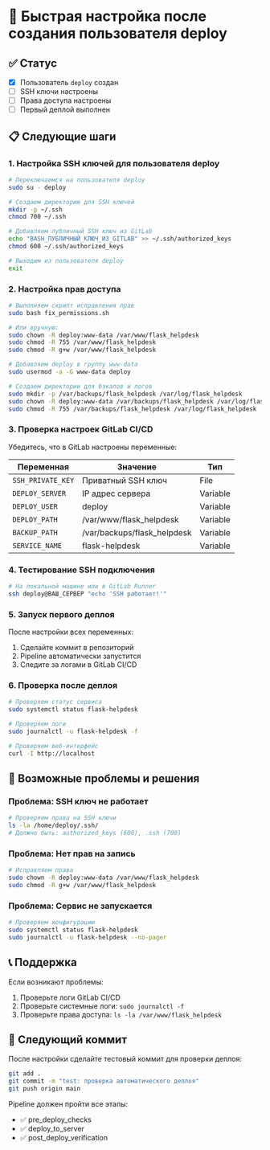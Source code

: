 # 🚀 Быстрая настройка после создания пользователя deploy

## ✅ Статус
- [x] Пользователь `deploy` создан
- [ ] SSH ключи настроены
- [ ] Права доступа настроены
- [ ] Первый деплой выполнен

## 📋 Следующие шаги

### 1. Настройка SSH ключей для пользователя deploy

```bash
# Переключаемся на пользователя deploy
sudo su - deploy

# Создаем директорию для SSH ключей
mkdir -p ~/.ssh
chmod 700 ~/.ssh

# Добавляем публичный SSH ключ из GitLab
echo "ВАSH_ПУБЛИЧНЫЙ_КЛЮЧ_ИЗ_GITLAB" >> ~/.ssh/authorized_keys
chmod 600 ~/.ssh/authorized_keys

# Выходим из пользователя deploy
exit
```

### 2. Настройка прав доступа

```bash
# Выполняем скрипт исправления прав
sudo bash fix_permissions.sh

# Или вручную:
sudo chown -R deploy:www-data /var/www/flask_helpdesk
sudo chmod -R 755 /var/www/flask_helpdesk
sudo chmod -R g+w /var/www/flask_helpdesk

# Добавляем deploy в группу www-data
sudo usermod -a -G www-data deploy

# Создаем директории для бэкапов и логов
sudo mkdir -p /var/backups/flask_helpdesk /var/log/flask_helpdesk
sudo chown -R deploy:www-data /var/backups/flask_helpdesk /var/log/flask_helpdesk
sudo chmod -R 755 /var/backups/flask_helpdesk /var/log/flask_helpdesk
```

### 3. Проверка настроек GitLab CI/CD

Убедитесь, что в GitLab настроены переменные:

| Переменная | Значение | Тип |
|------------|----------|-----|
| `SSH_PRIVATE_KEY` | Приватный SSH ключ | File |
| `DEPLOY_SERVER` | IP адрес сервера | Variable |
| `DEPLOY_USER` | deploy | Variable |
| `DEPLOY_PATH` | /var/www/flask_helpdesk | Variable |
| `BACKUP_PATH` | /var/backups/flask_helpdesk | Variable |
| `SERVICE_NAME` | flask-helpdesk | Variable |

### 4. Тестирование SSH подключения

```bash
# На локальной машине или в GitLab Runner
ssh deploy@ВАШ_СЕРВЕР "echo 'SSH работает!'"
```

### 5. Запуск первого деплоя

После настройки всех переменных:

1. Сделайте коммит в репозиторий
2. Pipeline автоматически запустится
3. Следите за логами в GitLab CI/CD

### 6. Проверка после деплоя

```bash
# Проверяем статус сервиса
sudo systemctl status flask-helpdesk

# Проверяем логи
sudo journalctl -u flask-helpdesk -f

# Проверяем веб-интерфейс
curl -I http://localhost
```

## 🔧 Возможные проблемы и решения

### Проблема: SSH ключ не работает
```bash
# Проверяем права на SSH ключи
ls -la /home/deploy/.ssh/
# Должно быть: authorized_keys (600), .ssh (700)
```

### Проблема: Нет прав на запись
```bash
# Исправляем права
sudo chown -R deploy:www-data /var/www/flask_helpdesk
sudo chmod -R g+w /var/www/flask_helpdesk
```

### Проблема: Сервис не запускается
```bash
# Проверяем конфигурацию
sudo systemctl status flask-helpdesk
sudo journalctl -u flask-helpdesk --no-pager
```

## 📞 Поддержка

Если возникают проблемы:
1. Проверьте логи GitLab CI/CD
2. Проверьте системные логи: `sudo journalctl -f`
3. Проверьте права доступа: `ls -la /var/www/flask_helpdesk`

## 🎯 Следующий коммит

После настройки сделайте тестовый коммит для проверки деплоя:

```bash
git add .
git commit -m "test: проверка автоматического деплоя"
git push origin main
```

Pipeline должен пройти все этапы:
- ✅ pre_deploy_checks
- ✅ deploy_to_server
- ✅ post_deploy_verification
